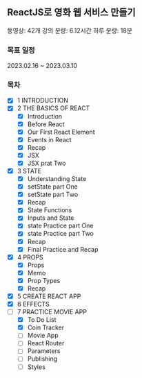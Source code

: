## ReactJS로 영화 웹 서비스 만들기

동영상: 42개
강의 분량: 6.12시간
하루 분량: 18분

### 목표 일정

2023.02.16 ~ 2023.03.10

### 목차

- [x] 1 INTRODUCTION
- [x] 2 THE BASICS OF REACT
  - [x] Introduction
  - [x] Before React
  - [x] Our First React Element
  - [x] Events in React
  - [x] Recap
  - [x] JSX
  - [x] JSX prat Two
- [x] 3 STATE
  - [x] Understanding State
  - [x] setState part One
  - [x] setState part Two
  - [x] Recap
  - [x] State Functions
  - [x] Inputs and State
  - [x] state Practice part One
  - [x] state Practice part Two
  - [x] Recap
  - [x] Final Practice and Recap
- [x] 4 PROPS
  - [x] Props
  - [x] Memo
  - [x] Prop Types
  - [x] Recap
- [x] 5 CREATE REACT APP
- [x] 6 EFFECTS
- [ ] 7 PRACTICE MOVIE APP
  - [x] To Do List
  - [x] Coin Tracker
  - [ ] Movie App
  - [ ] React Router
  - [ ] Parameters
  - [ ] Publishing
  - [ ] Styles
